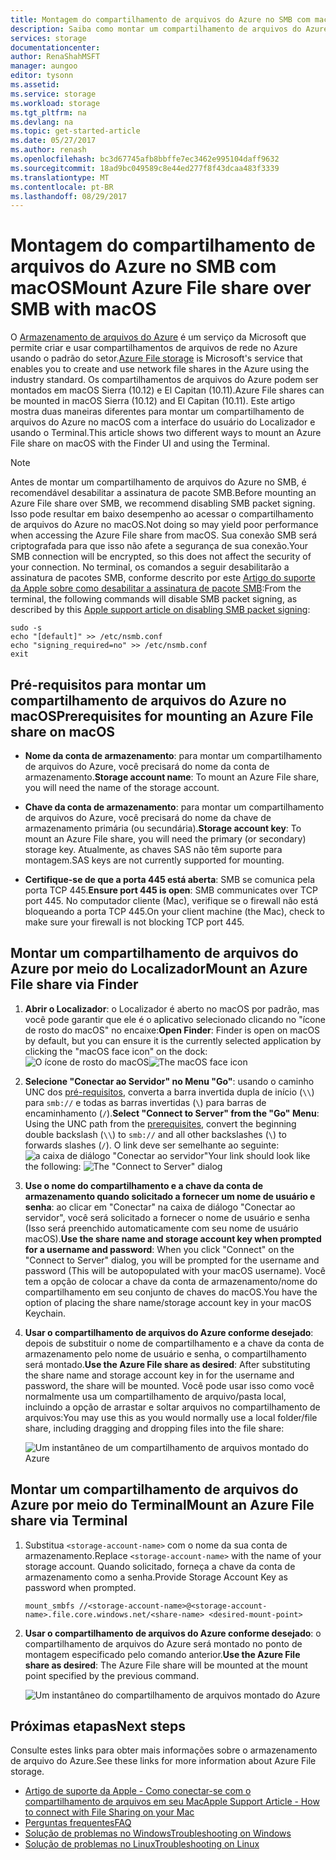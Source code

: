 ```yaml
---
title: Montagem do compartilhamento de arquivos do Azure no SMB com macOS | Microsoft Docs
description: Saiba como montar um compartilhamento de arquivos do Azure no SMB com macOS.
services: storage
documentationcenter: 
author: RenaShahMSFT
manager: aungoo
editor: tysonn
ms.assetid: 
ms.service: storage
ms.workload: storage
ms.tgt_pltfrm: na
ms.devlang: na
ms.topic: get-started-article
ms.date: 05/27/2017
ms.author: renash
ms.openlocfilehash: bc3d67745afb8bbffe7ec3462e995104daff9632
ms.sourcegitcommit: 18ad9bc049589c8e44ed277f8f43dcaa483f3339
ms.translationtype: MT
ms.contentlocale: pt-BR
ms.lasthandoff: 08/29/2017
---
```

# <a name="mount-azure-file-share-over-smb-with-macos"></a><span data-ttu-id="00f2e-103">Montagem do compartilhamento de arquivos do Azure no SMB com macOS</span><span class="sxs-lookup"><span data-stu-id="00f2e-103">Mount Azure File share over SMB with macOS</span></span>
<span data-ttu-id="00f2e-104">O [Armazenamento de arquivos do Azure](../storage-dotnet-how-to-use-files.md) é um serviço da Microsoft que permite criar e usar compartilhamentos de arquivos de rede no Azure usando o padrão do setor.</span><span class="sxs-lookup"><span data-stu-id="00f2e-104">[Azure File storage](../storage-dotnet-how-to-use-files.md) is Microsoft's service that enables you to create and use network file shares in the Azure using the industry standard.</span></span> <span data-ttu-id="00f2e-105">Os compartilhamentos de arquivos do Azure podem ser montados em macOS Sierra (10.12) e El Capitan (10.11).</span><span class="sxs-lookup"><span data-stu-id="00f2e-105">Azure File shares can be mounted in macOS Sierra (10.12) and El Capitan (10.11).</span></span> <span data-ttu-id="00f2e-106">Este artigo mostra duas maneiras diferentes para montar um compartilhamento de arquivos do Azure no macOS com a interface do usuário do Localizador e usando o Terminal.</span><span class="sxs-lookup"><span data-stu-id="00f2e-106">This article shows two different ways to mount an Azure File share on macOS with the Finder UI and using the Terminal.</span></span>

> [!Note]  
> <span data-ttu-id="00f2e-107">Antes de montar um compartilhamento de arquivos do Azure no SMB, é recomendável desabilitar a assinatura de pacote SMB.</span><span class="sxs-lookup"><span data-stu-id="00f2e-107">Before mounting an Azure File share over SMB, we recommend disabling SMB packet signing.</span></span> <span data-ttu-id="00f2e-108">Isso pode resultar em baixo desempenho ao acessar o compartilhamento de arquivos do Azure no macOS.</span><span class="sxs-lookup"><span data-stu-id="00f2e-108">Not doing so may yield poor performance when accessing the Azure File share from macOS.</span></span> <span data-ttu-id="00f2e-109">Sua conexão SMB será criptografada para que isso não afete a segurança de sua conexão.</span><span class="sxs-lookup"><span data-stu-id="00f2e-109">Your SMB connection will be encrypted, so this does not affect the security of your connection.</span></span> <span data-ttu-id="00f2e-110">No terminal, os comandos a seguir desabilitarão a assinatura de pacotes SMB, conforme descrito por este [Artigo do suporte da Apple sobre como desabilitar a assinatura de pacote SMB](https://support.apple.com/HT205926):</span><span class="sxs-lookup"><span data-stu-id="00f2e-110">From the terminal, the following commands will disable SMB packet signing, as described by this [Apple support article on disabling SMB packet signing](https://support.apple.com/HT205926):</span></span>  
>    ```
>    sudo -s
>    echo "[default]" >> /etc/nsmb.conf
>    echo "signing_required=no" >> /etc/nsmb.conf
>    exit
>    ```

## <a name="prerequisites-for-mounting-an-azure-file-share-on-macos"></a><span data-ttu-id="00f2e-111">Pré-requisitos para montar um compartilhamento de arquivos do Azure no macOS</span><span class="sxs-lookup"><span data-stu-id="00f2e-111">Prerequisites for mounting an Azure File share on macOS</span></span>
* <span data-ttu-id="00f2e-112">**Nome da conta de armazenamento**: para montar um compartilhamento de arquivos do Azure, você precisará do nome da conta de armazenamento.</span><span class="sxs-lookup"><span data-stu-id="00f2e-112">**Storage account name**: To mount an Azure File share, you will need the name of the storage account.</span></span>

* <span data-ttu-id="00f2e-113">**Chave da conta de armazenamento**: para montar um compartilhamento de arquivos do Azure, você precisará do nome da chave de armazenamento primária (ou secundária).</span><span class="sxs-lookup"><span data-stu-id="00f2e-113">**Storage account key**: To mount an Azure File share, you will need the primary (or secondary) storage key.</span></span> <span data-ttu-id="00f2e-114">Atualmente, as chaves SAS não têm suporte para montagem.</span><span class="sxs-lookup"><span data-stu-id="00f2e-114">SAS keys are not currently supported for mounting.</span></span>

* <span data-ttu-id="00f2e-115">**Certifique-se de que a porta 445 está aberta**: SMB se comunica pela porta TCP 445.</span><span class="sxs-lookup"><span data-stu-id="00f2e-115">**Ensure port 445 is open**: SMB communicates over TCP port 445.</span></span> <span data-ttu-id="00f2e-116">No computador cliente (Mac), verifique se o firewall não está bloqueando a porta TCP 445.</span><span class="sxs-lookup"><span data-stu-id="00f2e-116">On your client machine (the Mac), check to make sure your firewall is not blocking TCP port 445.</span></span>

## <a name="mount-an-azure-file-share-via-finder"></a><span data-ttu-id="00f2e-117">Montar um compartilhamento de arquivos do Azure por meio do Localizador</span><span class="sxs-lookup"><span data-stu-id="00f2e-117">Mount an Azure File share via Finder</span></span>
1. <span data-ttu-id="00f2e-118">**Abrir o Localizador**: o Localizador é aberto no macOS por padrão, mas você pode garantir que ele é o aplicativo selecionado clicando no "ícone de rosto do macOS" no encaixe:</span><span class="sxs-lookup"><span data-stu-id="00f2e-118">**Open Finder**: Finder is open on macOS by default, but you can ensure it is the currently selected application by clicking the "macOS face icon" on the dock:</span></span>  
    <span data-ttu-id="00f2e-119">![O ícone de rosto do macOS](./media/storage-how-to-use-files-mac/mount-via-finder-1.png)</span><span class="sxs-lookup"><span data-stu-id="00f2e-119">![The macOS face icon](./media/storage-how-to-use-files-mac/mount-via-finder-1.png)</span></span>

2. <span data-ttu-id="00f2e-120">**Selecione "Conectar ao Servidor" no Menu "Go"**: usando o caminho UNC dos [pré-requisitos](#preq), converta a barra invertida dupla de início (`\\`) para `smb://` e todas as barras invertidas (`\`) para barras de encaminhamento (`/`).</span><span class="sxs-lookup"><span data-stu-id="00f2e-120">**Select "Connect to Server" from the "Go" Menu**: Using the UNC path from the [prerequisites](#preq), convert the beginning double backslash (`\\`) to `smb://` and all other backslashes (`\`) to forwards slashes (`/`).</span></span> <span data-ttu-id="00f2e-121">O link deve ser semelhante ao seguinte: ![a caixa de diálogo "Conectar ao servidor"](./media/storage-how-to-use-files-mac/mount-via-finder-2.png)</span><span class="sxs-lookup"><span data-stu-id="00f2e-121">Your link should look like the following: ![The "Connect to Server" dialog](./media/storage-how-to-use-files-mac/mount-via-finder-2.png)</span></span>

3. <span data-ttu-id="00f2e-122">**Use o nome do compartilhamento e a chave da conta de armazenamento quando solicitado a fornecer um nome de usuário e senha**: ao clicar em "Conectar" na caixa de diálogo "Conectar ao servidor", você será solicitado a fornecer o nome de usuário e senha (Isso será preenchido automaticamente com seu nome de usuário macOS).</span><span class="sxs-lookup"><span data-stu-id="00f2e-122">**Use the share name and storage account key when prompted for a username and password**: When you click "Connect" on the "Connect to Server" dialog, you will be prompted for the username and password (This will be autopopulated with your macOS username).</span></span> <span data-ttu-id="00f2e-123">Você tem a opção de colocar a chave da conta de armazenamento/nome do compartilhamento em seu conjunto de chaves do macOS.</span><span class="sxs-lookup"><span data-stu-id="00f2e-123">You have the option of placing the share name/storage account key in your macOS Keychain.</span></span>

4. <span data-ttu-id="00f2e-124">**Usar o compartilhamento de arquivos do Azure conforme desejado**: depois de substituir o nome de compartilhamento e a chave da conta de armazenamento pelo nome de usuário e senha, o compartilhamento será montado.</span><span class="sxs-lookup"><span data-stu-id="00f2e-124">**Use the Azure File share as desired**: After substituting the share name and storage account key in for the username and password, the share will be mounted.</span></span> <span data-ttu-id="00f2e-125">Você pode usar isso como você normalmente usa um compartilhamento de arquivo/pasta local, incluindo a opção de arrastar e soltar arquivos no compartilhamento de arquivos:</span><span class="sxs-lookup"><span data-stu-id="00f2e-125">You may use this as you would normally use a local folder/file share, including dragging and dropping files into the file share:</span></span>

    ![Um instantâneo de um compartilhamento de arquivos montado do Azure](./media/storage-how-to-use-files-mac/mount-via-finder-3.png)

## <a name="mount-an-azure-file-share-via-terminal"></a><span data-ttu-id="00f2e-127">Montar um compartilhamento de arquivos do Azure por meio do Terminal</span><span class="sxs-lookup"><span data-stu-id="00f2e-127">Mount an Azure File share via Terminal</span></span>
1. <span data-ttu-id="00f2e-128">Substitua `<storage-account-name>` com o nome da sua conta de armazenamento.</span><span class="sxs-lookup"><span data-stu-id="00f2e-128">Replace `<storage-account-name>` with the name of your storage account.</span></span> <span data-ttu-id="00f2e-129">Quando solicitado, forneça a chave da conta de armazenamento como a senha.</span><span class="sxs-lookup"><span data-stu-id="00f2e-129">Provide Storage Account Key as password when prompted.</span></span> 

    ```
    mount_smbfs //<storage-account-name>@<storage-account-name>.file.core.windows.net/<share-name> <desired-mount-point>
    ```

2. <span data-ttu-id="00f2e-130">**Usar o compartilhamento de arquivos do Azure conforme desejado**: o compartilhamento de arquivos do Azure será montado no ponto de montagem especificado pelo comando anterior.</span><span class="sxs-lookup"><span data-stu-id="00f2e-130">**Use the Azure File share as desired**: The Azure File share will be mounted at the mount point specified by the previous command.</span></span>  

    ![Um instantâneo do compartilhamento de arquivos montado do Azure](./media/storage-how-to-use-files-mac/mount-via-terminal-1.png)

## <a name="next-steps"></a><span data-ttu-id="00f2e-132">Próximas etapas</span><span class="sxs-lookup"><span data-stu-id="00f2e-132">Next steps</span></span>
<span data-ttu-id="00f2e-133">Consulte estes links para obter mais informações sobre o armazenamento de arquivo do Azure.</span><span class="sxs-lookup"><span data-stu-id="00f2e-133">See these links for more information about Azure File storage.</span></span>

* [<span data-ttu-id="00f2e-134">Artigo de suporte da Apple - Como conectar-se com o compartilhamento de arquivos em seu Mac</span><span class="sxs-lookup"><span data-stu-id="00f2e-134">Apple Support Article - How to connect with File Sharing on your Mac</span></span>](https://support.apple.com/HT204445)
* [<span data-ttu-id="00f2e-135">Perguntas frequentes</span><span class="sxs-lookup"><span data-stu-id="00f2e-135">FAQ</span></span>](../storage-files-faq.md)
* [<span data-ttu-id="00f2e-136">Solução de problemas no Windows</span><span class="sxs-lookup"><span data-stu-id="00f2e-136">Troubleshooting on Windows</span></span>](storage-troubleshoot-windows-file-connection-problems.md)      
* [<span data-ttu-id="00f2e-137">Solução de problemas no Linux</span><span class="sxs-lookup"><span data-stu-id="00f2e-137">Troubleshooting on Linux</span></span>](storage-troubleshoot-linux-file-connection-problems.md)    